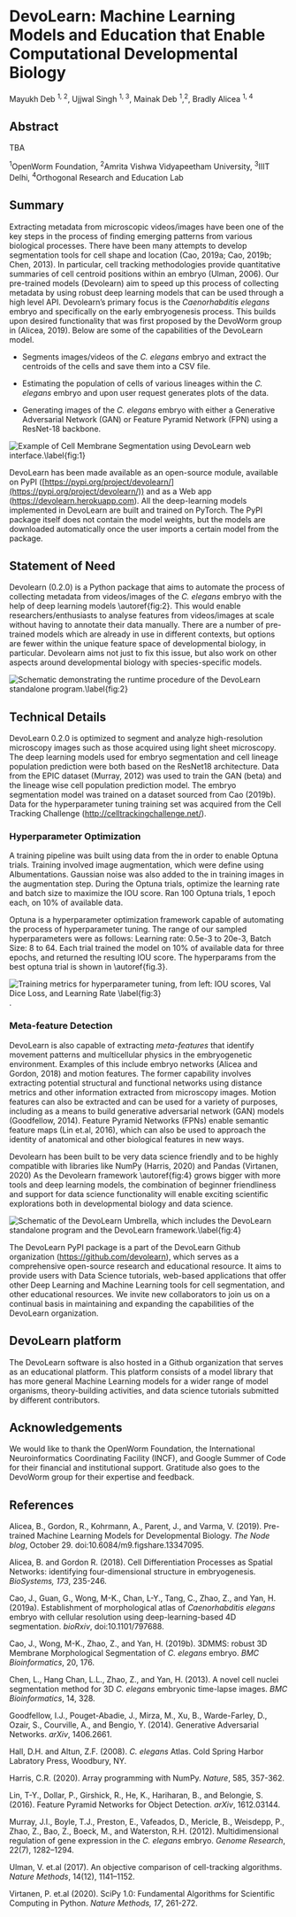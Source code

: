 # DevoLearn: Machine Learning Models and Education that Enable Computational Developmental Biology
Mayukh Deb <SUP>1, 2</SUP>, Ujjwal Singh <SUP>1, 3</SUP>, Mainak Deb <SUP>1</SUP>,<SUP>2</SUP>, Bradly Alicea <SUP>1, 4</SUP><BR>

## Abstract
TBA 

<SUP>1</SUP>OpenWorm Foundation, <SUP>2</SUP>Amrita Vishwa Vidyapeetham University, <SUP>3</SUP>IIIT Delhi, <SUP>4</SUP>Orthogonal Research and Education Lab

## Summary
Extracting metadata from microscopic videos/images have been one of the key steps in the process of finding emerging patterns from various biological processes. There have been many attempts to develop segmentation tools for cell shape and location (Cao, 2019a; Cao, 2019b; Chen, 2013). In particular, cell tracking methodologies provide quantitative summaries of cell centroid positions within an embryo (Ulman, 2006). Our pre-trained models (Devolearn) aim to speed up this process of collecting metadata by using robust deep learning models that can be used through a high level API. Devolearn’s primary focus is the _Caenorhabditis elegans_ embryo and specifically on the early embryogenesis process. This builds upon desired functionality that was first proposed by the DevoWorm group in (Alicea, 2019). Below are some of the capabilities of the DevoLearn model.

* Segments images/videos of the _C. elegans_ embryo and extract the centroids of the cells and save them into a CSV file.  

* Estimating the population of cells of various lineages within the _C. elegans_ embryo and upon user request generates plots of the data.  

* Generating images of the _C. elegans_ embryo with either a Generative Adversarial Network (GAN) or Feature Pyramid Network (FPN) using a ResNet-18 backbone.  

![Example of Cell Membrane Segmentation using DevoLearn web interface.\label{fig:1}](https://github.com/DevoLearn/devolearn/blob/master/images/E9OLRIOVoAEbEbv.gif)  
  
DevoLearn has been made available as an open-source module, available on PyPI ([https://pypi.org/project/devolearn/](https://pypi.org/project/devolearn/)) and as a Web app (https://devolearn.herokuapp.com). All the deep-learning models implemented in DevoLearn are built and trained on PyTorch. The PyPI package itself does not contain the model weights, but the models are downloaded automatically once the user imports a certain model from the package. 
  
## Statement of Need
Devolearn (0.2.0) is a Python package that aims to automate the process of collecting metadata from videos/images of the _C. elegans_ embryo with the help of deep learning models \autoref{fig:2}. This would enable researchers/enthusiasts to analyse features from videos/images at scale without having to annotate their data manually. There are a number of pre-trained models which are already in use in different contexts, but options are fewer within the unique feature space of developmental biology, in particular. Devolearn aims not just to fix this issue, but also work on other aspects around developmental biology with species-specific models.  

![Schematic demonstrating the runtime procedure of the DevoLearn standalone program.\label{fig:2}](images/project_structure.jpg)

## Technical Details  
DevoLearn 0.2.0 is optimized to segment and analyze high-resolution microscopy images such as those acquired using light sheet microscopy. The deep learning models used for embryo segmentation and cell lineage population prediction were both based on the ResNet18 architecture. Data from the EPIC dataset (Murray, 2012) was used to train the GAN (beta) and the lineage wise cell population prediction model. The embryo segmentation model was trained on a dataset sourced from Cao (2019b). Data for the hyperparameter tuning training set was acquired from the Cell Tracking Challenge (http://celltrackingchallenge.net/).
  
### Hyperparameter Optimization
A training pipeline was built using data from the in order to enable Optuna trials. Training involved image augmentation, which were define using Albumentations. Gaussian noise was also added to the in training images in the augmentation step. During the Optuna trials, optimize the learning rate and batch size to maximize the IOU score. Ran 100 Optuna trials, 1 epoch each, on 10% of available data.
  
Optuna is a hyperparameter optimization framework capable of automating the process of hyperparameter tuning. The range of our sampled hyperparameters were as follows: Learning rate: 0.5e-3 to 20e-3, Batch Size: 8 to 64. Each trial trained the model on 10% of available data for three epochs, and returned the resulting IOU score. The hyperparams from the best optuna trial is shown in \autoref{fig.3}.
  
![Training metrics for hyperparameter tuning, from left: IOU scores, Val Dice Loss, and Learning Rate  \label{fig:3}](https://github.com/DevoLearn/devolearn/blob/master/images/training_metrics.png).

### Meta-feature Detection
DevoLearn is also capable of extracting _meta-features_ that identify movement patterns and multicellular physics in the embryogenetic environment. Examples of this include embryo networks (Alicea and Gordon, 2018) and motion features. The former capability involves extracting potential structural and functional networks using distance metrics and other information extracted from microscopy images. Motion features can also be extracted and can be used for a variety of purposes, including as a means to build generative adversarial network (GAN) models (Goodfellow, 2014). Feature Pyramid Networks (FPNs) enable semantic feature maps (Lin et.al, 2016), which can also be used to approach the identity of anatomical and other biological features in new ways.

Devolearn has been built to be very data science friendly and to be highly compatible with libraries like NumPy (Harris, 2020) and Pandas (Virtanen, 2020) As the Devolearn framework \autoref{fig:4} grows bigger with more tools and deep learning models, the combination of beginner friendliness and support for data science functionality will enable exciting scientific explorations both in developmental biology and data science.   

![Schematic of the DevoLearn Umbrella, which includes the DevoLearn standalone program and the DevoLearn framework.\label{fig:4}](https://user-images.githubusercontent.com/19001437/101274845-03cf2b80-3767-11eb-9541-bc549f697dbb.png)

The DevoLearn PyPI package is a part of the DevoLearn Github organization (https://github.com/devolearn), which serves as a comprehensive open-source research and educational resource. It aims to provide users with Data Science tutorials, web-based applications that offer other Deep Learning and Machine Learning tools for cell segmentation, and other educational resources.  We invite new collaborators to join us on a continual basis in maintaining and expanding the capabilities of the DevoLearn organization.  

## DevoLearn platform
The DevoLearn software is also hosted in a Github organization that serves as an educational platform. This platform consists of a model library that has more general Machine Learning models for a wider range of model organisms, theory-building activities, and data science tutorials submitted by different contributors. 
  
## Acknowledgements
We would like to thank the OpenWorm Foundation, the International Neuroinformatics Coordinating Facility (INCF), and Google Summer of Code for their financial and institutional support. Gratitude also goes to the DevoWorm group for their expertise and feedback. 

## References
Alicea, B., Gordon, R., Kohrmann, A., Parent, J., and Varma, V. (2019). Pre-trained Machine Learning Models for Developmental Biology. _The Node blog_, October 29. doi:10.6084/m9.figshare.13347095.

Alicea, B. and Gordon R. (2018). Cell Differentiation Processes as Spatial Networks: identifying four-dimensional structure in embryogenesis. _BioSystems, 173_, 235-246.  

Cao, J., Guan, G., Wong, M-K., Chan, L-Y., Tang, C., Zhao, Z., and Yan, H. (2019a). Establishment of morphological atlas of _Caenorhabditis elegans_ embryo with cellular resolution using deep-learning-based 4D segmentation. _bioRxiv_, doi:10.1101/797688.

Cao, J., Wong, M-K., Zhao, Z., and Yan, H. (2019b). 3DMMS: robust 3D Membrane Morphological Segmentation of _C. elegans_ embryo. _BMC Bioinformatics_, 20, 176.

Chen, L., Hang Chan, L.L., Zhao, Z., and Yan, H. (2013). A novel cell nuclei segmentation method for 3D _C. elegans_ embryonic time-lapse images. _BMC Bioinformatics_, 14, 328.

Goodfellow, I.J., Pouget-Abadie, J., Mirza, M., Xu, B., Warde-Farley, D., Ozair, S., Courville, A., and Bengio, Y. (2014). Generative Adversarial Networks. _arXiv_, 1406.2661.

Hall, D.H. and Altun, Z.F. (2008). _C. elegans_ Atlas. Cold Spring Harbor Labratory Press, Woodbury, NY.

Harris, C.R. (2020). Array programming with NumPy. _Nature_, 585, 357-362.

Lin, T-Y., Dollar, P., Girshick, R., He, K., Hariharan, B., and Belongie, S. (2016). Feature Pyramid Networks for Object Detection. _arXiv_, 1612.03144.
  
Murray, J.I., Boyle, T.J., Preston, E., Vafeados, D., Mericle, B., Weisdepp, P., Zhao, Z., Bao, Z., Boeck, M., and Waterston, R.H. (2012). Multidimensional regulation of gene expression in the _C. elegans_ embryo. _Genome Research_, 22(7), 1282–1294.

Ulman, V. et.al (2017). An objective comparison of cell-tracking algorithms. _Nature Methods_, 14(12), 1141–1152.

Virtanen, P. et.al (2020). SciPy 1.0: Fundamental Algorithms for Scientific Computing in Python. _Nature Methods, 17_, 261-272.  
